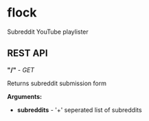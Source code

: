 # flock

Subreddit YouTube playlister

## REST API

**"/"** - _GET_

Returns subreddit submission form

**Arguments:**

* **subreddits** - '+' seperated list of subreddits
